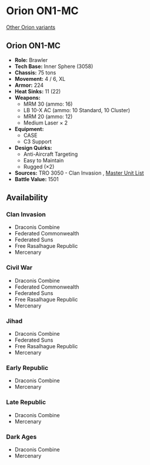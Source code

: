 # Orion ON1-MC 

[Other Orion variants](../orion.md) 

## Orion ON1-MC 

- **Role:** Brawler 
- **Tech Base:** Inner Sphere (3058) 
- **Chassis:** 75 tons 
- **Movement:** 4 / 6, XL 
- **Armor:** 224 
- **Heat Sinks:** 11 (22) 
- **Weapons:** 
  - MRM 30 (ammo: 16) 
  - LB 10-X AC (ammo: 10 Standard, 10 Cluster) 
  - MRM 20 (ammo: 12) 
  - Medium Laser × 2 
- **Equipment:** 
  - CASE 
  - C3 Support 
- **Design Quirks:** 
  - Anti-Aircraft Targeting 
  - Easy to Maintain 
  - Rugged (×2) 
- **Sources:** TRO 3050 - Clan Invasion , [Master Unit List](http://masterunitlist.info/Unit/Details/4758/orion-on1-mc) 
- **Battle Value:** 1501 

## Availability 

### Clan Invasion 

- Draconis Combine 
- Federated Commonwealth 
- Federated Suns 
- Free Rasalhague Republic 
- Mercenary 

### Civil War 

- Draconis Combine 
- Federated Commonwealth 
- Federated Suns 
- Free Rasalhague Republic 
- Mercenary 

### Jihad 

- Draconis Combine 
- Federated Suns 
- Free Rasalhague Republic 
- Mercenary 

### Early Republic 

- Draconis Combine 
- Mercenary 

### Late Republic 

- Draconis Combine 
- Mercenary 

### Dark Ages 

- Draconis Combine 
- Mercenary 

